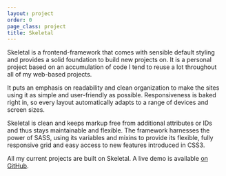 ```yaml
---
layout: project
order: 0
page_class: project
title: Skeletal
---
```


Skeletal is a frontend-framework that comes with sensible default styling and
provides a solid foundation to build new projects on. It is a personal project
based on an accumulation of code I tend to reuse a lot throughout all of my
web-based projects.

It puts an emphasis on readability and clean organization to make the sites
using it as simple and user-friendly as possible. Responsiveness is baked right
in, so every layout automatically adapts to a range of devices and screen sizes.

Skeletal is clean and keeps markup free from additional attributes or IDs and
thus stays maintainable and flexible. The framework harnesses the power of SASS,
using its variables and mixins to provide its flexible, fully responsive grid
and easy access to new features introduced in CSS3.

All my current projects are built on Skeletal. A live demo is available [on
GitHub](http://dhabersack.github.com/skeletal/ "Skeletal on GitHub").
